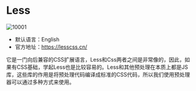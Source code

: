 # Less

![10001](/images/html/css-frame/less/10001.png)

- 默认语言：English
- 官方地址：https://lesscss.cn/

它是一门向后兼容的CSS扩展语言，Less和Css两者之间是非常像的，因此，如果有CSS基础，学起Less也是比较容易的。Less和其他预处理在本质上都是JS库，这些库的作用是将预处理代码编译成标准的CSS代码，所以我们使用预处理器可以通过多种方式来使用。
